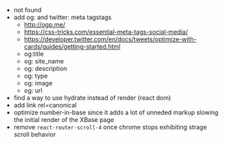 - not found
- add og: and twitter: meta tagstags 
  - http://ogp.me/ 
  - https://css-tricks.com/essential-meta-tags-social-media/
  - https://developer.twitter.com/en/docs/tweets/optimize-with-cards/guides/getting-started.html
  - og:title
  - og: site_name
  - og: description
  - og: type
  - og: image
  - og: url
- find a way to use hydrate instead of render (react dom)
- add link rel=canonical
- optimize number-in-base since it adds a lot of unneded markup slowing the initial
  render of the XBase page
- remove `react-router-scroll-4` once chrome stops exhibiting strage scroll behavior
